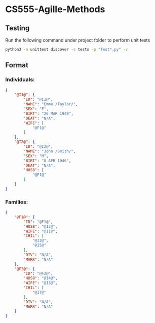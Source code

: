 # CS555-Agille-Methods

## Testing
Run the following command under project folder to perform unit tests

```bash
python3 -m unittest discover -s tests -p "Test*.py" -v
```

## Format

### Individuals:

```json
{
    "@I1@": {
        "ID": "@I1@",
        "NAME": "Emme /Taylor/",
        "SEX": "F",
        "BIRT": "20 MAR 1949",
        "DEAT": "N/A",
        "WIFE": [
            "@F1@"
        ]
    },
    "@I2@": {
        "ID": "@I2@",
        "NAME": "John /Smith/",
        "SEX": "M",
        "BIRT": "8 APR 1946",
        "DEAT": "N/A",
        "HUSB": [
            "@F1@"
        ]
    }
}
```

### Families:

```json
{
    "@F1@": {
        "ID": "@F1@",
        "HUSB": "@I2@",
        "WIFE": "@I1@",
        "CHIL": [
            "@I3@",
            "@I5@"
        ],
        "DIV": "N/A",
        "MARR": "N/A"
    },
    "@F2@": {
        "ID": "@F2@",
        "HUSB": "@I4@",
        "WIFE": "@I3@",
        "CHIL": [
            "@I7@"
        ],
        "DIV": "N/A",
        "MARR": "N/A"
    }
}
```